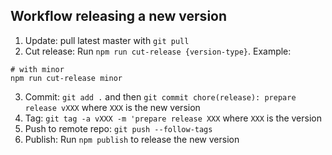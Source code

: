 ## Workflow releasing a new version

1. Update: pull latest master with `git pull`
2. Cut release: Run `npm run cut-release {version-type}`. Example:

  ```shell
  # with minor
  npm run cut-release minor
  ```
3. Commit: `git add .` and then `git commit chore(release): prepare release vXXX` where `XXX` is the new version
4. Tag: `git tag -a vXXX -m 'prepare release XXX` where `XXX` is the version
5. Push to remote repo: `git push --follow-tags`
6. Publish: Run `npm publish` to release the new version
